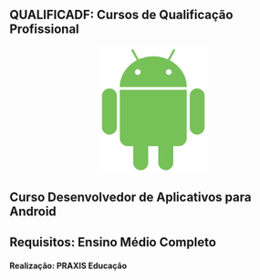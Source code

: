 <h2>QUALIFICADF: Cursos de Qualificação Profissional</h2> 

<center> 
<img class="center" src="/assets/androids.png" width="190px" align="center" title="Android" alt="Aplicativos para Android" />  
</center> 


<h2> Curso Desenvolvedor de Aplicativos para Android <h2>
Requisitos: Ensino Médio Completo
   
      
         
            
               
                  



 <h4>Realização: PRAXIS Educação </h4>
